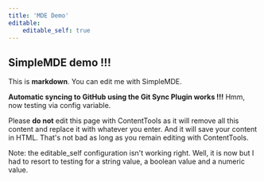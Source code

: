 ```yaml
---
title: 'MDE Demo'
editable:
    editable_self: true
---
```


## SimpleMDE demo !!!

This is **markdown**. You can edit me with SimpleMDE.

**Automatic syncing to GitHub using the Git Sync Plugin works !!!** Hmm, now testing via config variable.

Please **do not** edit this page with ContentTools as it will remove all this content and replace it with whatever you enter. And it will save your content in HTML. That's not bad as long as you remain editing with ContentTools.

Note: the editable_self configuration isn't working right. Well, it is now but I had to resort to testing for a string value, a boolean value and a numeric value.